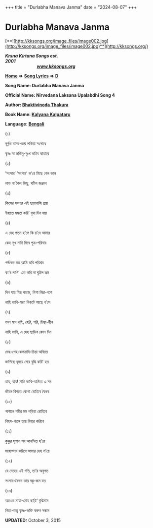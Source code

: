 +++
title = "Durlabha Manava Janma"
date = "2024-08-07"
+++

# Durlabha Manava Janma
[**![http://kksongs.org/image_files/image002.jpg](http://kksongs.org/image_files/image002.jpg)**](http://kksongs.org/)

**_Krsna Kirtana Songs est. 2001_**                                                                                                                                                 **_www.kksongs.org_**

[**Home**](http://kksongs.org/) **⇒** [**Song Lyrics**](http://kksongs.org/lyrics.html) **⇒** [**D**](http://kksongs.org/songs/song_d.html)

**Song Name: Durlabha Manava Janma**

**Official Name: Nirvedana Laksana Upalabdhi Song 4**

**Author: [Bhaktivinoda Thakura](http://kksongs.org/authors/list/bhaktivinoda.html)**

**Book Name: [Kalyana Kalpataru](http://kksongs.org/authors/kalyanakalpataru.html)**

**Language: [Bengali](http://kksongs.org/language/list/bengali.html)**

(১)

দুর্ল্লভ মানব\-জন্ম লভিয়া সংসারে

কৃষ্ণ না ভজিনু\-দুঃখ কহিব কাহারে

(২)

’সংসার’ ’সংসার’ ক’রে মিছে গেল কাল

লাভ না কৈল কিছু, ঘটিল জঞ্জাল

(৩)

কিসের সংসার এই ছায়াবাজি প্রায়

ইহাতে মমতা করি’ বৃথা দিন যায়

(৪)

এ দেহ পতন হ’লে কি র’বে আমার

কেহ সুখ নাহি দিবে পুত্র\-পরিবার

(৫)

গর্দভের মত আমি করি পরিশ্রম

কা’র লাগি’ এত করি না ঘুচিল ভ্রম

(৬)

দিন যায় মিছ কাজে, নিশা নিদ্রা\-বশে

নাহি ভাবি\-মরণ নিকটে আছে ব’সে

(৭)

ভাল মন্দ খাই, হেরি, পরি, চিন্তা\-হীন

নাহি ভাবি, এ দেহ ছাড়িব কোন দিন

(৮)

দেহ\-গেহ\-কলত্রাদি\-চিন্তা অবিরত

জাগিছে হৃদয়ে মোর বুদ্ধি করি’ হত

(৯)

হায়, হায়! নাহি ভাবি\-অনিত্য এ সব

জীবন বিগতে কোথা রোহিবে বৈভব

(১০)

শ্মশানে শরীর মম পড়িয়া রোহিবে

বিহঙ্গ\-পতঙ্গ তায় বিহার করিবে

(১১)

কুক্কুর সৃগাল সব আনন্দিত হ’য়ে

মহোত্সব করিবে আমার দেহ ল’য়ে

(১২)

যে দেহের এই গতি, তা’র অনুগত

সংসার\-বৈভব আর বন্ধু\-জন যত

(১৩)

অতএব মায়া\-মোহ ছাড়ি’ বুদ্ধিমান

নিত্য\-তত্ত্ব কৃষ্ণ\-ভক্তি করুন সন্ধান

**UPDATED:** October 3, 2015